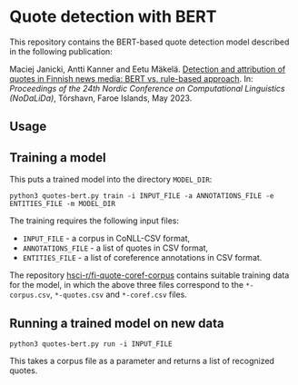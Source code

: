 # Quote detection with BERT

This repository contains the BERT-based quote detection model described
in the following publication:

Maciej Janicki, Antti Kanner and Eetu Mäkelä.
[Detection and attribution of quotes in Finnish news media: BERT vs. rule-based approach](https://openreview.net/forum?id=YTVwaoG0Mi).
In: *Proceedings of the 24th Nordic Conference on Computational Linguistics (NoDaLiDa)*,
Tórshavn, Faroe Islands, May 2023.

## Usage

## Training a model

This puts a trained model into the directory `MODEL_DIR`:
```
python3 quotes-bert.py train -i INPUT_FILE -a ANNOTATIONS_FILE -e ENTITIES_FILE -m MODEL_DIR
```

The training requires the following input files:
- `INPUT_FILE` - a corpus in CoNLL-CSV format,
- `ANNOTATIONS_FILE` - a list of quotes in CSV format,
- `ENTITIES_FILE` - a list of coreference annotations in CSV format.

The repository
[hsci-r/fi-quote-coref-corpus](https://github.com/hsci-r/fi-quote-coref-corpus)
contains suitable training data for the model, in which the above three
files correspond to the `*-corpus.csv`, `*-quotes.csv` and `*-coref.csv` files.

## Running a trained model on new data

```
python3 quotes-bert.py run -i INPUT_FILE
```

This takes a corpus file as a parameter and returns a list of recognized
quotes.

